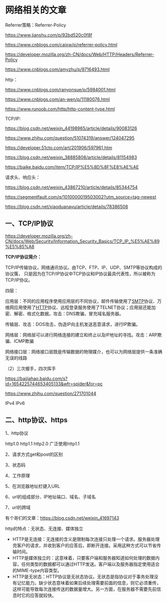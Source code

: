 # 网络相关的文章

Referrer策略：Referrer-Policy

https://www.jianshu.com/p/92bd520c0f8f

https://www.cnblogs.com/caixw/p/referrer-policy.html

https://developer.mozilla.org/zh-CN/docs/Web/HTTP/Headers/Referrer-Policy

https://www.cnblogs.com/amyzhu/p/9716493.html

http：

https://www.cnblogs.com/ranyonsue/p/5984001.html

https://www.cnblogs.com/an-wen/p/11180076.html

https://www.runoob.com/http/http-content-type.html

TCP/IP:

https://blog.csdn.net/weixin_44198965/article/details/90083126

https://www.zhihu.com/question/51074319/answer/124047295

https://developer.51cto.com/art/201906/597961.htm

https://blog.csdn.net/weixin_38885808/article/details/81154983

https://baike.baidu.com/item/TCP/IP%E5%8D%8F%E8%AE%AE

请求头、响应头：

https://blog.csdn.net/weixin_43867210/article/details/85344754

https://segmentfault.com/q/1010000019503002?utm_source=tag-newest

https://blog.csdn.net/xiaoduanayu/article/details/78386508

## 一、TCP/IP协议

https://developer.mozilla.org/zh-CN/docs/Web/Security/Information_Security_Basics/TCP_IP_%E5%AE%89%E5%85%A8

**TCP/IP协议简介：**

TCP/IP传输协议，网络通讯协议。由TCP、FTP、IP、UDP、SMTP等协议构成的协议簇， 只是因为在TCP/IP协议中TCP协议和IP协议最具代表性，所以被称为TCP/IP协议。

四层：

应用层：不同的应用程序使用应用层的不同协议，邮件传输使用了[SMTP](https://baike.baidu.com/item/SMTP/175887)协议、万维网应用使用了[HTTP](https://baike.baidu.com/item/HTTP/243074)协议、远程登录服务使用了TELNET协议；应用层还能加密、解密、格式化数据。攻击：DNS欺骗，冒充域名服务器。

传输层、攻击：DOS攻击，伪造IP向主机发送恶意请求，进行IP欺骗。

网络层：网络层可以进行网络连接的建立和终止以及IP地址的寻找。攻击：ARP欺骗、ICMP欺骗

网络接口层：网络接口层既是传输数据的物理媒介，也可以为网络层提供一条准确无误的线路

（2）三次握手，四次挥手

https://baijiahao.baidu.com/s?id=1654225744653405133&wfr=spider&for=pc

https://www.zhihu.com/question/271701044

IPv4 IPv6



## 二、http协议、https

1、http协议

http1.0  http1.1  http2.0 广泛使用http1.1

2、请求方式get和post的区别

3、状态码

4、工作原理

5、在浏览器地址栏键入URL

6、url的组成部分、IP地址端口、域名、子域名

7、url的跨域

有个哥们的文章：https://blog.csdn.net/weixin_41697143



http的特点：无状态、无连接、媒体独立

- HTTP是无连接：无连接的含义是限制每次连接只处理一个请求。服务器处理完客户的请求，并收到客户的应答后，即断开连接。采用这种方式可以节省传输时间。
- HTTP是媒体独立的：这意味着，只要客户端和服务器知道如何处理的数据内容，任何类型的数据都可以通过HTTP发送。客户端以及服务器指定使用适合的MIME-type内容类型。
- HTTP是无状态：HTTP协议是无状态协议。无状态是指协议对于事务处理没有记忆能力。缺少状态意味着如果后续处理需要前面的信息，则它必须重传，这样可能导致每次连接传送的数据量增大。另一方面，在服务器不需要先前信息时它的应答就较快。

